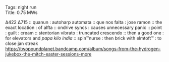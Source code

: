 Tags: night run   
Title: 0.75 MWs
  
∆422 ∆715 :: quanun : autoharp automata :: que nos falta : jose ramon :: the exact location : of alfta :: ondrive syncs : causes unnecessary panic :: point : guilt : cream :: stentorian vibrato : truncated crescendo :: then a good one : for elevators and _papa kilo india_ :: spin™nurse : then brick with elmtoft™ : to close jan streak  
<https://twopoundplanet.bandcamp.com/album/songs-from-the-hydrogen-jukebox-the-mitch-easter-sessions-more>  

